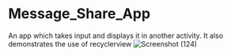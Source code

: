# Message_Share_App
 An app which takes input and displays it in another activity. It also demonstrates the use of recyclerview
![Screenshot (124)](https://user-images.githubusercontent.com/68408134/155341354-e0fba587-8c4c-4807-ab4e-26d3fcbbc6c9.png)

